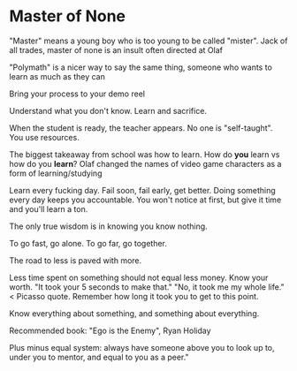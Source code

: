 # Master of None
"Master" means a young boy who is too young to be called "mister". Jack of all trades, master of none is an insult often directed at Olaf

"Polymath" is a nicer way to say the same thing, someone who wants to learn as much as they can

Bring your process to your demo reel

Understand what you don't know. Learn and sacrifice.

When the student is ready, the teacher appears. No one is "self-taught". You use resources.

The biggest takeaway from school was how to learn. How do **you** learn vs how do you **learn**? Olaf changed the names of video game characters as a form of learning/studying

Learn every fucking day. Fail soon, fail early, get better. Doing something every day keeps you accountable. You won't notice at first, but give it time and you'll learn a ton.

The only true wisdom is in knowing you know nothing.

To go fast, go alone. To go far, go together.

The road to less is paved with more.

Less time spent on something should not equal less money. Know your worth. "It took your 5 seconds to make that." "No, it took me my whole life." < Picasso quote. Remember how long it took you to get to this point.

Know everything about something, and something about everything.

Recommended book: "Ego is the Enemy", Ryan Holiday

Plus minus equal system: always have someone above you to look up to, under you to mentor, and equal to you as a peer."

